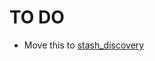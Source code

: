 # TO DO

- Move this to [stash_discovery](https://github.com/CDLUC3/stash/tree/development/stash_discovery)
